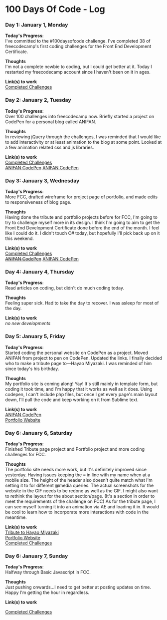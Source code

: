 # 100 Days Of Code - Log

### Day 1: January 1, Monday

**Today's Progress**:<br> I've committed to the #100daysofcode challenge. I've completed 38 of freecodecamp's first coding challenges for the Front End Development Certificate.

**Thoughts**<br> I'm not a complete newbie to coding, but I could get better at it. Today I restarted my freecodecamp account since I haven't been on it in ages. 

**Link(s) to work**<br>
<a href="https://www.freecodecamp.org/fcc80818577-d9be-4f29-ba90-ed6399621b37">Completed Challenges</a>

### Day 2: January 2, Tuesday

**Today's Progress**:<br> Over 100 challenges into freecodecamp now. Briefly started a project on CodePen for a personal blog called ANIFAN.

**Thoughts**<br> In reviewing jQuery through the challenges, I was reminded that I would like to add interactivity or at least animation to the blog at some point. Looked at a few animation related css and js libraries.

**Link(s) to work**<br>
<a href="https://www.freecodecamp.org/fcc80818577-d9be-4f29-ba90-ed6399621b37">Completed Challenges</a><br>
<s><a href="https://codepen.io/leyaabebe/project/full/AxGPze">ANIFAN CodePen</a></s>
<a href="https://codepen.io/leyaabebe/pen/OzOLeO">ANIFAN CodePen</a>

### Day 3: January 3, Wednesday

**Today's Progress**:<br> More FCC, drafted wireframe for project page of portfolio, and made edits to responsiveness of blog page.

**Thoughts**<br> Having done the tribute and portfolio projects before for FCC, I'm going to try to challenge myself more in its design. I think I'm going to aim to get the Front End Development Certificate done before the end of the month. I feel like I could do it. I didn't touch C# today, but hopefully I'll pick back up on it this weekend. 

**Link(s) to work**<br>
<a href="https://www.freecodecamp.org/fcc80818577-d9be-4f29-ba90-ed6399621b37">Completed Challenges</a><br>
<s><a href="https://codepen.io/leyaabebe/project/full/AxGPze">ANIFAN CodePen</a></s>
<a href="https://codepen.io/leyaabebe/pen/OzOLeO">ANIFAN CodePen</a>

### Day 4: January 4, Thursday

**Today's Progress**:<br> Read articles on coding, but didn't do much coding today.

**Thoughts**<br> Feeling super sick. Had to take the day to recover. I was asleep for most of the day.

**Link(s) to work**<br>
<em>no new developments</em>

### Day 5: January 5, Friday

**Today's Progress**:<br> Started coding the personal website on CodePen as a project. Moved ANIFAN from project to pen on CodePen. Updated the links. I finally decided who to make a tribute page to—Hayao Miyazaki. I was reminded of him since today's his birthday.

**Thoughts**<br> My portfolio site is coming along! Yay! It's still mainly in template form, but coding it took time, and I'm happy that it works as well as it does. Using codepen, I can't include php files, but once I get every page's main layout down, I'll pull the code and keep working on it from Sublime text. 

**Link(s) to work**<br>
<a href="https://codepen.io/leyaabebe/pen/OzOLeO">ANIFAN CodePen</a><br>
<a href="https://codepen.io/leyaabebe/project/full/AxGPze/">Portfolio Website</a>

### Day 6: January 6, Saturday

**Today's Progress**:<br> Finished Tribute page project and Portfolio project and more coding challenges for FCC.

**Thoughts**<br> The portfolio site needs more work, but it's definitely improved since yesterday. Having issues keeping the &equiv; in line with my name when at a mobile size. The height of the header also doesn't quite match what I'm setting it to for different @media queries. The actual screenshots for the website in the GIF needs to be redone as well as the GIF. I might also want to rethink the layout for the about section/page. (It's a section in order to meet the requirements of the challenge on FCC) As for the tribute page, I can see myself turning it into an animation via AE and loading it in. It would be cool to learn how to incorporate more interactions with code in the meantime. 

**Link(s) to work**<br>
<a href="https://codepen.io/leyaabebe/full/PEObrK/">Tribute to Hayao Miyazaki</a><br>
<a href="https://codepen.io/leyaabebe/project/full/AxGPze/">Portfolio Website</a><br>
<a href="https://www.freecodecamp.org/fcc80818577-d9be-4f29-ba90-ed6399621b37">Completed Challenges</a>

### Day 6: January 7, Sunday

**Today's Progress**:<br> Halfway through Basic Javascript in FCC.

**Thoughts**<br> Just pushing onwards...I need to get better at posting updates on time. Happy I'm getting the hour in regardless.

**Link(s) to work**<br>

<a href="https://www.freecodecamp.org/fcc80818577-d9be-4f29-ba90-ed6399621b37">Completed Challenges</a>
